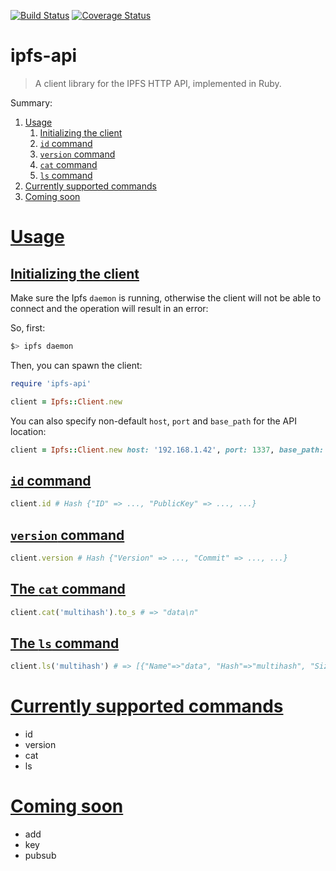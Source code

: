 [![Build Status](https://travis-ci.org/mahloun/ruby-ipfs-api.svg?branch=master)](https://travis-ci.org/mahloun/ruby-ipfs-api)
[![Coverage Status](https://coveralls.io/repos/github/mahloun/ruby-ipfs-api/badge.svg?branch=master)](https://coveralls.io/github/mahloun/ruby-ipfs-api?branch=master)

# ipfs-api

> A client library for the IPFS HTTP API, implemented in Ruby.

Summary:

1. [Usage](#usage)
   1. [Initializing the client](#initializing-the-client)
   2. [`id` command](#id)
   3. [`version` command](#version)
   4. [`cat` command](#cat)
   5. [`ls` command](#ls)
2. [Currently supported commands](#currently-supported-commands)
3. [Coming soon](#coming-soon)

# [Usage](#usage)

## [Initializing the client](#initializing-the-client)

Make sure the Ipfs `daemon` is running, otherwise the client will
not be able to connect and the operation will result in an error:

So, first:

```bash
$> ipfs daemon
```

Then, you can spawn the client:

```ruby
require 'ipfs-api'

client = Ipfs::Client.new
```

You can also specify non-default `host`, `port` and `base_path` for the API location:

```ruby
client = Ipfs::Client.new host: '192.168.1.42', port: 1337, base_path: '/api/v1'
```

## [`id` command](#id)

```ruby
client.id # Hash {"ID" => ..., "PublicKey" => ..., ...}
```

## [`version` command](#version)

```ruby
client.version # Hash {"Version" => ..., "Commit" => ..., ...}
```

## [The `cat` command](#cat)

```ruby
client.cat('multihash').to_s # => "data\n"
```

## [The `ls` command](#ls)

```ruby
client.ls('multihash') # => [{"Name"=>"data", "Hash"=>"multihash", "Size"=>0000, "Type"=>0}, ...]
```

# [Currently supported commands](#currently-supported-commands)

- id
- version
- cat
- ls

# [Coming soon](#coming-soon)
- add
- key
- pubsub
